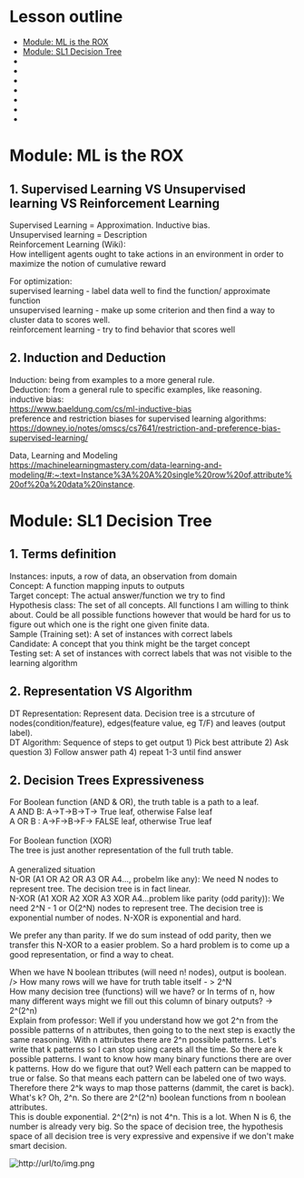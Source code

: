 # Lesson outline
- [Module: ML is the ROX](#1)
- [Module: SL1 Decision Tree](#2)
- []()
- []()
- []()
- []()
- []()
- []()
- []()


<h1 id="1">Module: ML is the ROX</h1>

## 1. Supervised Learning VS Unsupervised learning VS Reinforcement Learning
Supervised Learning = Approximation. Inductive bias.<br />
Unsupervised learning = Description<br />
Reinforcement Learning (Wiki): <br />
How intelligent agents ought to take actions in an environment in order to maximize the notion of cumulative reward<br />

For optimization:<br />
supervised learning - label data well to find the function/ approximate function<br />
unsupervised learning - make up some criterion and then find a way to cluster data to scores well.<br />
reinforcement learning - try to find behavior that scores well<br />

## 2. Induction and Deduction
Induction: being from examples to a more general rule.<br />
Deduction: from a general rule to specific examples, like reasoning.<br />
inductive bias: <br />
https://www.baeldung.com/cs/ml-inductive-bias<br />
preference and restriction biases for supervised learning algorithms:<br />
https://downey.io/notes/omscs/cs7641/restriction-and-preference-bias-supervised-learning/<br />

Data, Learning and Modeling<br />
https://machinelearningmastery.com/data-learning-and-modeling/#:~:text=Instance%3A%20A%20single%20row%20of,attribute%20of%20a%20data%20instance.


<h1 id="2">Module: SL1 Decision Tree</h1>

## 1. Terms definition
Instances: inputs, a row of data, an observation from domain <br />
Concept: A function mapping inputs to outputs<br />
Target concept: The actual answer/function we try to find<br />
Hypothesis class: The set of all concepts. All functions I am willing to think about. Could be all possible functions however that would be hard for us to figure out which one is the right one given finite data.<br />
Sample (Training set): A set of instances with correct labels<br />
Candidate: A concept that you think might be the target concept<br />
Testing set: A set of instances with correct labels that was not visible to the learning algorithm<br />

## 2. Representation VS Algorithm
DT Representation: Represent data. Decision tree is a strcuture of nodes(condition/feature), edges(feature value, eg T/F) and leaves (output label).<br />
DT Algorithm: Sequence of steps to get output 1) Pick best attribute 2) Ask question 3) Follow answer path 4) repeat 1-3 until find answer<br />

## 2. Decision Trees Expressiveness
For Boolean function (AND & OR), the truth table is a path to a leaf.<br />
A AND B: A->T->B->T-> True leaf, otherwise False leaf<br />
A OR B : A->F->B->F-> FALSE leaf, otherwise True leaf<br />
<br />
For Boolean function (XOR)<br />
The tree is just another representation of the full truth table. <br />
<br />
A generalized situation<br />
N-OR (A1 OR A2 OR A3 OR A4..., probelm like any): We need N nodes to represent tree. The decision tree is in fact linear.<br />
N-XOR  (A1 XOR A2 XOR A3 XOR A4...problem like parity (odd parity)): We need 2^N - 1 or O(2^N) nodes to represent tree. The decision tree is exponential number of nodes. N-XOR is exponential and hard.<br />

We prefer any than parity. If we do sum instead of odd parity, then we transfer this N-XOR to a easier problem. So a hard problem is to come up a good representation, or find a way to cheat.<br />

When we have N boolean ttributes (will need n! nodes), output is boolean. />
How many rows will we have for truth table itself - > 2^N<br />
How many decision tree (functions) will we have? or In terms of n, how many different ways might we fill out this column of binary outputs? -> 2^(2^n) <br />
Explain from professor: Well if you understand how we got 2^n from the possible patterns of n attributes, then going to to the next step is exactly the same reasoning. With n attributes there are 2^n possible patterns. Let's write that k patterns so I can stop using carets all the time. So there are k possible patterns. I want to know how many binary functions there are over k patterns.  How do we figure that out? Well each pattern can be mapped to true or false. So that means each pattern can be labeled one of two ways. Therefore there 2^k ways to map those patterns (dammit, the caret is back). What's k? Oh, 2^n. So there are 2^(2^n) boolean functions from n boolean attributes.<br />
This is double exponential. 2^(2^n) is not 4^n. This is a lot. When N is 6, the number is already very big.
So the space of decision tree, the hypothesis space of all decision tree is very expressive and expensive if we don't make smart decision.

![http://url/to/img.png](https://github.com/audrey617/Notes/blob/main/ML/images/1.JPG?raw=true)

